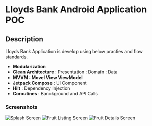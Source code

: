 # Lloyds Bank Android Application POC 

## Description

Lloyds Bank Application is develop using below practies and flow standards.

- **Modularization**
- **Clean Architecture** : Presentation : Domain : Data
- **MVVM : Movel View ViewModel**
- **Jetpack Compose** : UI Component
- **Hilt** : Dependency Injection
- **Coroutines** : Banckground and API Calls

### Screenshots
![Splash Screen](https://drive.google.com/file/d/1MCWdAZkUOxF5N3zb8Z8T7bWK7rlGeMCE/view?usp=sharing)
![Fruit Listing Screen](https://drive.google.com/file/d/1K3o7KzW9vY9QX8QKQJrTQ62uf9xDMxCY/view?usp=sharing)
![Fruit Details Screen](https://drive.google.com/file/d/1uddalpMTn9-P6dlMbB-jCoiHnw38ybW9/view?usp=sharing)
